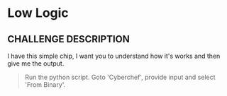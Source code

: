 # Low Logic

## CHALLENGE DESCRIPTION
I have this simple chip, I want you to understand how it's works and then give me the output.

> Run the python script.
> Goto 'Cyberchef', provide input and select 'From Binary'.

